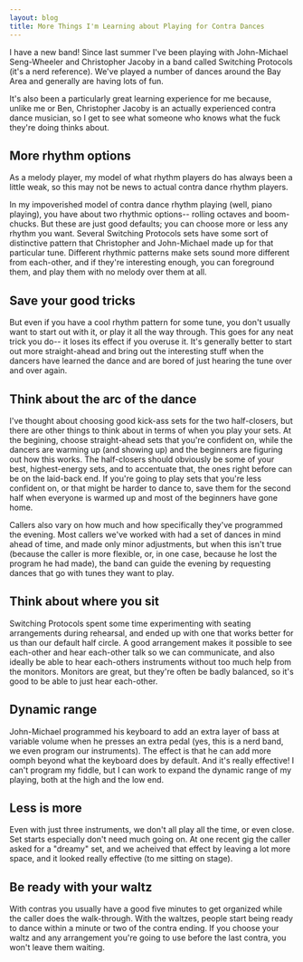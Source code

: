 ```yaml
---
layout: blog
title: More Things I'm Learning about Playing for Contra Dances
---
```


I have a new band!  Since last summer I've been playing with John-Michael Seng-Wheeler and Christopher Jacoby in a band called Switching Protocols (it's a nerd reference).  We've played a number of dances around the Bay Area and generally are having lots of fun.

It's also been a particularly great learning experience for me because, unlike me or Ben, Christopher Jacoby is an actually experienced contra dance musician, so I get to see what someone who knows what the fuck they're doing thinks about.

## More rhythm options

As a melody player, my model of what rhythm players do has always been a little weak, so this may not be news to actual contra dance rhythm players.

In my impoverished model of contra dance rhythm playing (well, piano playing), you have about two rhythmic options-- rolling octaves and boom-chucks.  But these are just good defaults; you can choose more or less any rhythm you want.  Several Switching Protocols sets have some sort of distinctive pattern that Christopher and John-Michael made up for that particular tune.  Different rhythmic patterns make sets sound more different from each-other, and if they're interesting enough, you can foreground them, and play them with no melody over them at all.

## Save your good tricks

But even if you have a cool rhythm pattern for some tune, you don't usually want to start out with it, or play it all the way through.  This goes for any neat trick you do-- it loses its effect if you overuse it.  It's generally better to start out more straight-ahead and bring out the interesting stuff when the dancers have learned the dance and are bored of just hearing the tune over and over again.

## Think about the arc of the dance

I've thought about choosing good kick-ass sets for the two half-closers, but there are other things to think about in terms of when you play your sets.  At the begining, choose straight-ahead sets that you're confident on, while the dancers are warming up (and showing up) and the beginners are figuring out how this works.  The half-closers should obviously be some of your best, highest-energy sets, and to accentuate that, the ones right before can be on the laid-back end.  If you're going to play sets that you're less confident on, or that might be harder to dance to, save them for the second half when everyone is warmed up and most of the beginners have gone home.

Callers also vary on how much and how specifically they've programmed the evening.  Most callers we've worked with had a set of dances in mind ahead of time, and made only minor adjustments, but when this isn't true (because the caller is more flexible, or, in one case, because he lost the program he had made), the band can guide the evening by requesting dances that go with tunes they want to play.

## Think about where you sit

Switching Protocols spent some time experimenting with seating arrangements during rehearsal, and ended up with one that works better for us than our default half circle.  A good arrangement makes it possible to see each-other and hear each-other talk so we can communicate, and also ideally be able to hear each-others instruments without too much help from the monitors.  Monitors are great, but they're often be badly balanced, so it's good to be able to just hear each-other.

## Dynamic range

John-Michael programmed his keyboard to add an extra layer of bass at variable volume when he presses an extra pedal (yes, this is a nerd band, we even program our instruments).  The effect is that he can add more oomph beyond what the keyboard does by default.  And it's really effective!  I can't program my fiddle, but I can work to expand the dynamic range of my playing, both at the high and the low end.

## Less is more

Even with just three instruments, we don't all play all the time, or even close.  Set starts especially don't need much going on.  At one recent gig the caller asked for a "dreamy" set, and we acheived that effect by leaving a lot more space, and it looked really effective (to me sitting on stage).

## Be ready with your waltz

With contras you usually have a good five minutes to get organized while the caller does the walk-through.  With the waltzes, people start being ready to dance within a minute or two of the contra ending.  If you choose your waltz and any arrangement you're going to use before the last contra, you won't leave them waiting.
